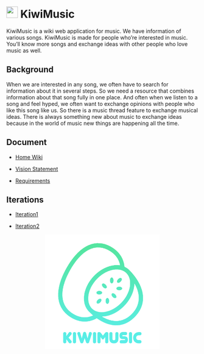 # <img src="/static/media/logo-without-text.png" width="30" height="30"> KiwiMusic 

KiwiMusic is a wiki web application for music. We have information of various songs. KiwiMusic 
is made for people who’re interested in music. You’ll know more songs and exchange ideas 
with other people who love music as well.

## Background

When we are interested in any song, we often have to search for information about it in several steps. 
So we need a resource that combines information about that song fully in one place. And often when we 
listen to a song and feel hyped, we often want to exchange opinions with people who like this song 
like us. So there is a music thread feature to exchange musical ideas. There is always something new
about music to exchange ideas because in the world of music new things are happening all the time.

## Document

- [Home Wiki](../../wiki/Home)

- [Vision Statement](../../wiki/Vision%20Statement)

- [Requirements](../../wiki/Requirements)

## Iterations

- [Iteration1](../../wiki/Iteration-1)  

- [Iteration2](../../wiki/Iteration-2)

<div align="center"><img src="Home/static/media/logo-colored.png" width="300" height="300"></div>
